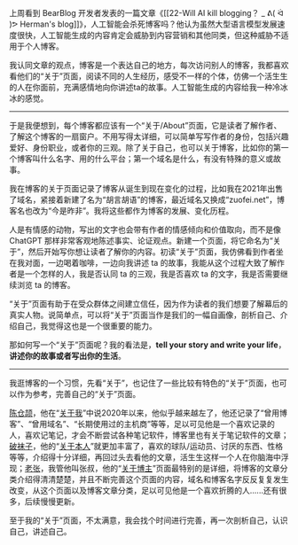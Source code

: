 上周看到 BearBlog 开发者发表的一篇文章《[[22-Will AI kill blogging？ _ ᕕ( ᐛ )ᕗ Herman's blog]]》，人工智能会杀死博客吗？他认为虽然大型语言模型发展速度很快，人工智能生成的内容肯定会威胁到内容营销和其他同类，但这种威胁不适用于个人博客。

我认同文章的观点，博客是一个表达自己的地方，每次访问别人的博客，我都喜欢看他们的“关于”页面，阅读不同的人生经历，感受不一样的个体，仿佛一个活生生的人在你面前，充满感情地向你讲述ta的故事。人工智能生成的内容给我一种冷冰冰的感觉。

---

于是我便想到，每个博客都应该有一个“关于/About”页面，它是读者了解作者、了解这个博客的一扇窗户。不用写得太详细，可以简单写写作者的身份，包括兴趣爱好、身份职业，或者你的三观。除了关于自己，也可以关于博客，比如你的第一个博客叫什么名字、用的什么平台；第一个域名是什么，有没有特殊的意义或故事。

我在博客的关于页面记录了博客从诞生到现在变化的过程，比如我在2021年出售了域名，紧接着新建了名为“胡言胡语”的博客，最近域名又换成“zuofei.net”，博客名也改为“今是昨非”。我将这些都作为博客的发展、变化历程。

人是有情感的动物，写出的文字也会带有作者的情感倾向和价值取向，而不是像 ChatGPT 那样非常客观地陈述事实、论证观点。新建一个页面，将它命名为“关于”，然后开始写你想让读者了解你的内容。初读“关于”页面，我仿佛看到作者坐在我对面，一边喝着咖啡，一边向我讲述 ta 的故事，我能从这个过程大致了解作者是一个怎样的人，我是否认同 ta 的三观，我是否喜欢 ta 的文字，我是否需要继续浏览 ta 的博客。

“关于”页面有助于在受众群体之间建立信任，因为作为读者的我们想要了解幕后的真实人物。说简单点，可以将“关于”页面当作是我们的一幅自画像，剖析自己、介绍自己，我觉得这也是一个很重要的能力。

那如何写一个“关于”页面呢？我的看法是，**tell your story and write your life**，**讲述你的故事或者写出你的生活**。

---

我逛博客的一个习惯，先看“关于”，也记住了一些比较有特色的“关于”页面，也可以作为参考，完善自己的“关于”页面。

[陈仓颉](https://imzm.im)，他在“[关于我](https://imzm.im/about/)”中说2020年以来，他似乎越来越左了，他还记录了“曾用博客”、“曾用域名”、“长期使用过的主机商”等等，足以可见他是一个喜欢记录的人，喜欢记笔记，才会不断尝试各种笔记软件，博客里也有关于笔记软件的文章；[破袜子](https://pewae.com/)，他的“[关于本人](https://pewae.com/about)”就更加丰富了，喜欢的球队/运动员、讨厌的东西、性格等等，介绍得十分详细，再回过头去看他的文章，活生生这样一个人在你脑海中浮现；[老张](https://laozhang.org)，我管他叫张叔，他的“[关于博主](https://laozhang.org/about.html)”页面最特别的是详细，将博客的文章分类介绍得清清楚楚，并且不断完善这个页面的内容，域名和博客名字反反复复发生改变，从这个页面以及博客文章分类，足以可见他是一个喜欢折腾的人......还有很多，后续慢慢更新。

至于我的“关于”页面，不太满意，我会找个时间进行完善，再一次剖析自己，认识自己，讲述自己。